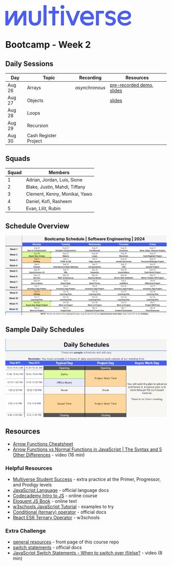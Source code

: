 ![Image](/img/Multiverse_Logo_rgb_ultra_25.jpg "Multiverse banner")

# Bootcamp - Week 2

## Daily Sessions
|Day|Topic|Recording|Resources|
|-----| ------------- |---------------------|--------|
|Aug 26|Arrays|*asynchronous*|[pre-recorded demo](https://zoom.us/clips/share/reGiGk5KWaqNdpaMQQLpBOSeloZnuV8g8WWHr_vnrNI397tV_byEt5Mrb-qQue398TdfcL7AvI5shdi8Zo9Zhxms.M1FKSoXDU9yNq6aQ), [slides](https://docs.google.com/presentation/d/17JW-LAaNHIlj1QnECCmpov8wGRIMngdS72WaZ6iIan4)
|Aug 27|Objects||[slides](https://docs.google.com/presentation/d/10Qz5bi62K5-NCrwdzFtMWqNRYOs9KKmO1OL_sMeIgd0)
|Aug 28|Loops
|Aug 29|Recursion
|Aug 30|Cash Register Project

## Squads
|Squad|Members|
|-----|-------|
|1|Adrian, Jordan, Luis, Sione
|2|Blake, Justin, Mahdi, Tiffany
|3|Clement, Kenny, Monikai, Yawo
|4|Daniel, Kofi, Rasheem
|5|Evan, Lilit, Rubin

## Schedule Overview
![Image](/img/bootcamp-schedule-verizon-2024.png "Bootcamp Schedule Overview")

## Sample Daily Schedules
![Image](/img/daily-schedule-verizon-2024.png "Sample Daily Schedules")

## Resources
* [Arrow Functions Cheatsheet](https://dev.to/samanthaming/es6-arrow-functions-cheatsheet-1cn)
* [Arrow Functions vs Normal Functions in JavaScript | The Syntax and 5 Other Differences](https://youtu.be/M10gzHpIUDw) - video (16 min)


### Helpful Resources
* [Multiverse Student Success](https://github.com/MultiverseLearningProducts/SWE-APPRENTICE-SUCCESS) - extra practice at the Primer, Progressor, and Prodigy levels
* [JavaScript Language](https://developer.mozilla.org/en-US/docs/Web/JavaScript/Reference) - official language docs
* [Codecademy Intro to JS](https://www.codecademy.com/learn/introduction-to-javascript) - online course
* [Eloquent JS Book](https://eloquentjavascript.net/) - online text
* [w3schools JavaScript Tutorial](https://www.w3schools.com/js/) - examples to try
* [Conditional (ternary) operator](https://developer.mozilla.org/en-US/docs/Web/JavaScript/Reference/Operators/Conditional_operator) - official docs
* [React ES6 Ternary Operator](https://www.w3schools.com/react/react_es6_ternary.asp) - w3schools

### Extra Challenge
* [general resources](/README.md/#extra-challenge) - front page of this course repo
* [switch statements](https://developer.mozilla.org/en-US/docs/Web/JavaScript/Reference/Statements/switch) - official docs
* [JavaScript Switch Statements - When to switch over if/else?](https://youtu.be/Z8DGby3eBHg) - video (8 min)
